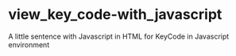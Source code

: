 # view_key_code-with_javascript
A little sentence with Javascript in HTML for KeyCode in Javascript environment
